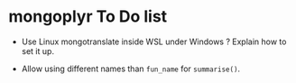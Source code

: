 # mongoplyr To Do list

-   Use Linux mongotranslate inside WSL under Windows ? Explain how to set it up.

-   Allow using different names than `fun_name` for `summarise()`.
